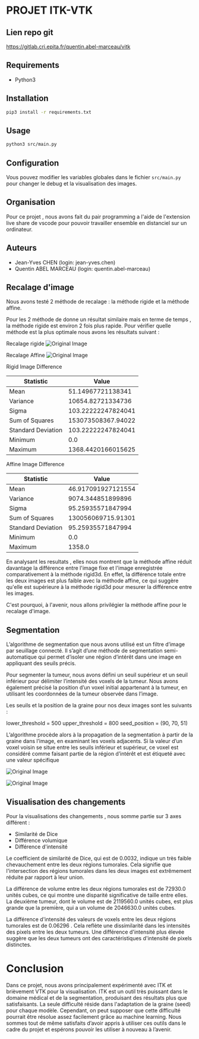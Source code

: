# PROJET ITK-VTK

## Lien repo git
https://gitlab.cri.epita.fr/quentin.abel-marceau/vitk


## Requirements

- Python3

## Installation

```sh
pip3 install -r requirements.txt
```

## Usage

```sh
python3 src/main.py
```

## Configuration

Vous pouvez modifier les variables globales dans le fichier `src/main.py` pour changer le debug et la visualisation des images.

## Organisation

Pour ce projet , nous avons fait du pair programming a l'aide de l'extension live share de vscode pour pouvoir travailler ensemble en distanciel sur un ordinateur.

## Auteurs

- Jean-Yves CHEN (login: jean-yves.chen)
- Quentin ABEL MARCEAU (login: quentin.abel-marceau)


## Recalage d'image

Nous avons testé 2 méthode de recalage : la méthode rigide et la méthode affine.

Pour les 2 méthode de  donne un résultat similaire mais en terme de temps , la méthode rigide est environ 2 fois plus rapide. Pour vérifier quelle méthode est la plus optimale nous avons les résultats suivant :


Recalage rigide
![Original Image](./Data/recalage_rigide.png)

Recalage Affine
![Original Image](./Data/recalage_affine.png)




Rigid Image Difference

| Statistic          | Value                 |
|--------------------|-----------------------|
| Mean               | 51.14967721138341     |
| Variance           | 10654.82721334736     |
| Sigma              | 103.22222247824041    |
| Sum of Squares     | 153073508367.94022    |
| Standard Deviation | 103.22222247824041    |
| Minimum            | 0.0                   |
| Maximum            | 1368.4420166015625    |

Affine Image Difference

| Statistic          | Value                 |
|--------------------|-----------------------|
| Mean               | 46.917091927121554    |
| Variance           | 9074.344851899896     |
| Sigma              | 95.25935571847994     |
| Sum of Squares     | 130056069715.91301    |
| Standard Deviation | 95.25935571847994     |
| Minimum            | 0.0                   |
| Maximum            | 1358.0                |


En analysant les resultats , elles nous montrent que la méthode affine réduit davantage la différence entre l'image fixe et l'image enregistrée comparativement à la méthode rigid3d. En effet, la différence totale entre les deux images est plus faible avec la méthode affine, ce qui suggère qu'elle est supérieure à la méthode rigid3d pour mesurer la différence entre les images.

C'est pourquoi, à l'avenir, nous allons privilégier la méthode affine pour le recalage d'image.


## Segmentation

L’algorithme de segmentation que nous avons utilisé est un filtre d’image par seuillage connecté. Il s’agit d’une méthode de segmentation semi-automatique qui permet d’isoler une région d’intérêt dans une image en appliquant des seuils précis.

Pour segmenter la tumeur, nous avons défini un seuil supérieur et un seuil inférieur pour délimiter l’intensité des voxels de la tumeur. Nous avons également précisé la position d’un voxel initial appartenant à la tumeur, en utilisant les coordonnées de la tumeur observée dans l’image.

Les seuils et la position de la graine pour nos deux images sont les suivants :

lower_threshold = 500
upper_threshold = 800
seed_position = (90, 70, 51)

L’algorithme procède alors à la propagation de la segmentation à partir de la graine dans l’image, en examinant les voxels adjacents. Si la valeur d’un voxel voisin se situe entre les seuils inférieur et supérieur, ce voxel est considéré comme faisant partie de la région d’intérêt et est étiqueté avec une valeur spécifique

![Original Image](./Data/segmented_image_resampled.png)

![Original Image](./Data/segmented_tumor.png)




## Visualisation des changements

Pour la visualisations des changements , nous somme partie sur 3 axes différent :

- Similarité de Dice
- Différence volumique
- Différence d'intensité


Le coefficient de similarité de Dice, qui est de 0.0032, indique un très faible chevauchement entre les deux régions tumorales. Cela signifie que l'intersection des régions tumorales dans les deux images est extrêmement réduite par rapport à leur union.

La différence de volume entre les deux régions tumorales est de 72930.0 unités cubes, ce qui montre une disparité significative de taille entre elles. La deuxième tumeur, dont le volume est de 2119560.0 unités cubes, est plus grande que la première, qui a un volume de 2046630.0 unités cubes.

La différence d'intensité des valeurs de voxels entre les deux régions tumorales est de 0.06296 . Cela reflète une dissimilarité dans les intensités des pixels entre les deux tumeurs. Une différence d'intensité plus élevée suggère que les deux tumeurs ont des caractéristiques d'intensité de pixels distinctes.

# Conclusion

Dans ce projet, nous avons principalement expérimenté avec ITK et brièvement VTK pour la visualisation. ITK est un outil très puissant dans le domaine médical et de la segmentation, produisant des résultats plus que satisfaisants. La seule difficulté réside dans l'adaptation de la graine (seed) pour chaque modèle. Cependant, on peut supposer que cette difficulté pourrait être résolue assez facilement grâce au machine learning. Nous sommes tout de même satisfaits d’avoir appris à utiliser ces outils dans le cadre du projet et espérons pouvoir les utiliser à nouveau à l’avenir.
